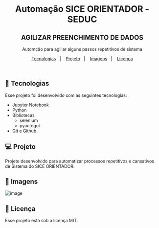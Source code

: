 
<h1 align="center"> Automação SICE ORIENTADOR - SEDUC </h1>
<h2 align="center"> AGILIZAR PREENCHIMENTO DE DADOS </h2>
<p align="center">
Automção para agiliar alguns passos repetitivos de sistema

</p>

<p align="center">
  <a href="#-tecnologias">Tecnologias</a>&nbsp;&nbsp;&nbsp;|&nbsp;&nbsp;&nbsp;
  <a href="#-projeto">Projeto</a>&nbsp;&nbsp;&nbsp;|&nbsp;&nbsp;&nbsp;
  <a href="#-layout">Imagens</a>&nbsp;&nbsp;&nbsp;|&nbsp;&nbsp;&nbsp;
  <a href="#memo-licença">Licença</a>
</p>

<br>

## 🚀 Tecnologias

Esse projeto foi desenvolvido com as seguintes tecnologias:

- Jupyter Notebook
- Python
- Bibliotecas
  - selenium
  - pyautogui
- Git e Github

## 💻 Projeto

Projeto desenvolvido para automatizar processos repetitivos e cansativos de Sistema do SICE ORIENTADOR. 

## 🔖 Imagens
![image](https://github.com/saviocunhaa/SICE-ESTAGIO/assets/12139704/b8804312-4005-4056-bfd0-c88feb2f9990)



## :memo: Licença

Esse projeto está sob a licença MIT.

